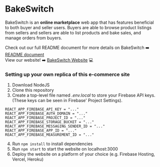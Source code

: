 # BakeSwitch

BakeSwitch is an **online marketplace** web app that has features beneficial to both buyer and seller users. Buyers are able to browse product listings from sellers and sellers are able to list products and bake sales, and manage orders from buyers.

Check out our full README document for more details on BakeSwitch :arrow_right: [README document](https://drive.google.com/file/d/1-boVU3OC5LkJy-dVe5TYezPsMhl2KaC9/view?usp=sharing)  
View our website! :arrow_right: [BakeSwitch Website](https://bakeswitch-orbital.web.app/) :computer:

### Setting up your own replica of this e-commerce site
1. Download NodeJS
2. Clone this repository
3. Create a top-level file named *.env.local* to store your Firebase API keys. (These keys can be seen in Firebase' Project Settings).
  ```
  REACT_APP_FIREBASE_API_KEY = "..."
  REACT_APP_FIREBASE_AUTH_DOMAIN = "..."
  REACT_APP_FIREBASE_PROJECT_ID = "..."
  REACT_APP_FIREBASE_STORAGE_BUCKET = "..."
  REACT_APP_FIREBASE_MESSAGING_SENDER_ID = "..."
  REACT_APP_FIREBASE_APP_ID = "..."
  REACT_APP_FIREBASE_MEASUREMENT_ID = "..."
  ```
4. Run `npm install` to install dependencies
5. Run `npm start` to start the website on localhost:3000
6. Deploy the website on a platform of your choice (e.g. Firebase Hosting, Vercel, Heroku) 

